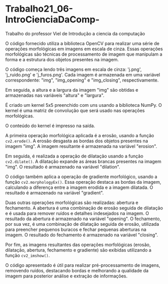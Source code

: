 # Trabalho21_06-IntroCienciaDaComp-
Trabalho do professor Viel de Introdução a ciencia da computação

O código fornecido utiliza a biblioteca OpenCV para realizar uma série de operações morfológicas em imagens em escala de cinza. Essas operações morfológicas são técnicas de processamento de imagem que manipulam a forma e a estrutura dos objetos presentes na imagem.

O código começa lendo três imagens em escala de cinza: 'j.png', 'j_ruido.png' e 'j_furos.png'. Cada imagem é armazenada em uma variável correspondente: "img", "img_opening" e "img_closing", respectivamente.

Em seguida, a altura e a largura da imagem "img" são obtidas e armazenadas nas variáveis "altura" e "largura".

É criado um kernel 5x5 preenchido com uns usando a biblioteca NumPy. O kernel é uma matriz de convolução que será usado nas operações morfológicas.

O conteúdo do kernel é impresso na saída.

A primeira operação morfológica aplicada é a erosão, usando a função `cv2.erode()`. A erosão desgasta as bordas dos objetos presentes na imagem "img". A imagem resultante é armazenada na variável "erosion".

Em seguida, é realizada a operação de dilatação usando a função `cv2.dilate()`. A dilatação expande as áreas brancas presentes na imagem "img". O resultado é armazenado na variável "dilation".

O código também aplica a operação de gradiente morfológico, usando a função `cv2.morphologyEx()`. Essa operação destaca as bordas da imagem, calculando a diferença entre a imagem erodida e a imagem dilatada. O resultado é armazenado na variável "gradient".

Duas outras operações morfológicas são realizadas: abertura e fechamento. A abertura é uma combinação de erosão seguida de dilatação e é usada para remover ruídos e detalhes indesejados na imagem. O resultado da abertura é armazenado na variável "opening". O fechamento, por sua vez, é uma combinação de dilatação seguida de erosão, utilizada para preencher pequenos buracos e fechar pequenas aberturas na imagem. O resultado do fechamento é armazenado na variável "closing".

Por fim, as imagens resultantes das operações morfológicas (erosão, dilatação, abertura, fechamento e gradiente) são exibidas utilizando a função `cv2_imshow()`.

O código apresentado é útil para realizar pré-processamento de imagens, removendo ruídos, destacando bordas e melhorando a qualidade da imagem para posterior análise e extração de informações.
